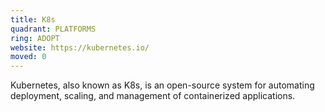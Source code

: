 ```yaml
---
title: K8s
quadrant: PLATFORMS
ring: ADOPT
website: https://kubernetes.io/
moved: 0
---
```


Kubernetes, also known as K8s, is an open-source system for automating deployment, scaling, and management of containerized applications.
